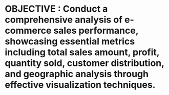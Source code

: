 # OBJECTIVE : Conduct a comprehensive analysis of e-commerce sales performance, showcasing essential metrics including total sales amount, profit, quantity sold, customer distribution, and geographic analysis through effective visualization techniques.
